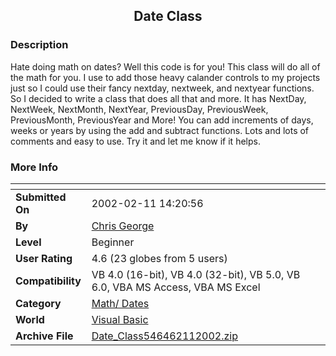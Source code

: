 ﻿<div align="center">

## Date Class


</div>

### Description

Hate doing math on dates? Well this code is for you! This class will do all of the math for you. I use to add those heavy calander controls to my projects just so I could use their fancy nextday, nextweek, and nextyear functions. So I decided to write a class that does all that and more. It has NextDay, NextWeek, NextMonth, NextYear, PreviousDay, PreviousWeek, PreviousMonth, PreviousYear and More! You can add increments of days, weeks or years by using the add and subtract functions. Lots and lots of comments and easy to use. Try it and let me know if it helps.
 
### More Info
 


<span>             |<span>
---                |---
**Submitted On**   |2002-02-11 14:20:56
**By**             |[Chris George](https://github.com/Planet-Source-Code/PSCIndex/blob/master/ByAuthor/chris-george.md)
**Level**          |Beginner
**User Rating**    |4.6 (23 globes from 5 users)
**Compatibility**  |VB 4\.0 \(16\-bit\), VB 4\.0 \(32\-bit\), VB 5\.0, VB 6\.0, VBA MS Access, VBA MS Excel
**Category**       |[Math/ Dates](https://github.com/Planet-Source-Code/PSCIndex/blob/master/ByCategory/math-dates__1-37.md)
**World**          |[Visual Basic](https://github.com/Planet-Source-Code/PSCIndex/blob/master/ByWorld/visual-basic.md)
**Archive File**   |[Date\_Class546462112002\.zip](https://github.com/Planet-Source-Code/chris-george-date-class__1-31702/archive/master.zip)








